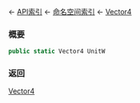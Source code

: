← [API索引](Api-Index) ← [命名空间索引](Namespace-Index) ← [Vector4](VRageMath.Vector4)

### 概要

```csharp
public static Vector4 UnitW
```

### 返回

[Vector4](VRageMath.Vector4)

